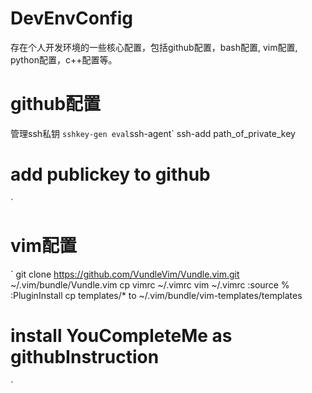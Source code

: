 DevEnvConfig
==========
存在个人开发环境的一些核心配置，包括github配置，bash配置, vim配置, python配置，c++配置等。

# github配置
管理ssh私钥
`
sshkey-gen
eval `ssh-agent`
ssh-add path_of_private_key
# add publickey to github
`

# vim配置
`
git clone https://github.com/VundleVim/Vundle.vim.git ~/.vim/bundle/Vundle.vim
cp vimrc ~/.vimrc
vim ~/.vimrc
:source %
:PluginInstall
cp templates/* to ~/.vim/bundle/vim-templates/templates
# install YouCompleteMe as githubInstruction
`

